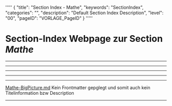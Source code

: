 '''''
{
"title": "Section Index - Mathe",
"keywords": "SectionIndex",
"categories": "",
"description": "Default Section Index Description",
"level": "00",
"pageID": "VORLAGE_PageID"
}
'''''


<h1>Section-Index Webpage zur Section <i>Mathe</i></h1>

<hr><hr><hr><hr><hr>


[Mathe-BigPicture.md](C:/DocTool/output/Docus/Mathe/Mathe-BigPicture.md)
Kein Frontmatter gepglegt und somit auch kein Titelinformation bzw Description<hr>